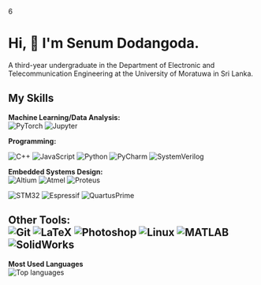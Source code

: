 6
# Hi, 👋 I'm Senum Dodangoda.
A third-year undergraduate in the Department of Electronic and Telecommunication Engineering at the University of Moratuwa in Sri Lanka.

## My Skills

**Machine Learning/Data Analysis:**  
![PyTorch](https://img.shields.io/badge/PyTorch-EE4C2C?style=flat&logo=PyTorch&logoColor=white)
![Jupyter](https://img.shields.io/badge/Jupyter-F37626?style=flat&logo=Jupyter&logoColor=white)

**Programming:** 
 
![C++](https://img.shields.io/badge/C%2B%2B-00599C?style=flat&logo=c%2B%2B&logoColor=white)
![JavaScript](https://shields.io/badge/JavaScript-F7DF1E?logo=JavaScript&logoColor=000&style=flat-square)
![Python](https://img.shields.io/badge/Python-3776AB?style=flat&logo=python&logoColor=white)
![PyCharm](https://img.shields.io/badge/PyCharm-000000?style=flat&logo=PyCharm&logoColor=white)
![SystemVerilog](https://img.shields.io/badge/SystemVerilog-7952B3?style=flat&logo=Verilog&logoColor=white)

**Embedded Systems Design:**  
![Altium](https://img.shields.io/badge/Altium-0C7C59?style=flat&logo=Altium%20Designer&logoColor=white)
![Atmel](https://img.shields.io/badge/Atmel-0074B5?style=flat&logo=Atmel&logoColor=white)
![Proteus](https://img.shields.io/badge/Proteus-007ACC?style=flat&logo=Proteus&logoColor=white)

![STM32](https://img.shields.io/badge/STM32-03234B?style=flat&logo=STMicroelectronics&logoColor=white)
![Espressif](https://img.shields.io/badge/Espressif-FF0000?style=flat&logo=Espressif&logoColor=white)
![QuartusPrime](https://img.shields.io/badge/Quartus%20Prime-007ACC?style=flat&logo=Altera&logoColor=white)

**Other Tools:**  
![Git](https://img.shields.io/badge/Git-F05032?style=flat&logo=git&logoColor=white)
![LaTeX](https://img.shields.io/badge/LaTeX-008080?style=flat&logo=LaTeX&logoColor=white)
![Photoshop](https://img.shields.io/badge/Photoshop-31A8FF?style=flat&logo=adobe%20photoshop&logoColor=white)
![Linux](https://img.shields.io/badge/Linux-FCC624?style=flat&logo=linux&logoColor=white)
![MATLAB](https://img.shields.io/badge/MATLAB-0076A8?style=flat&logo=MathWorks&logoColor=white)
![SolidWorks](https://img.shields.io/badge/SolidWorks-FF0000?style=flat&logo=SolidWorks&logoColor=white)
---


**Most Used Languages**  
![Top languages](https://github-readme-stats.vercel.app/api/top-langs/?username=Senum2001)